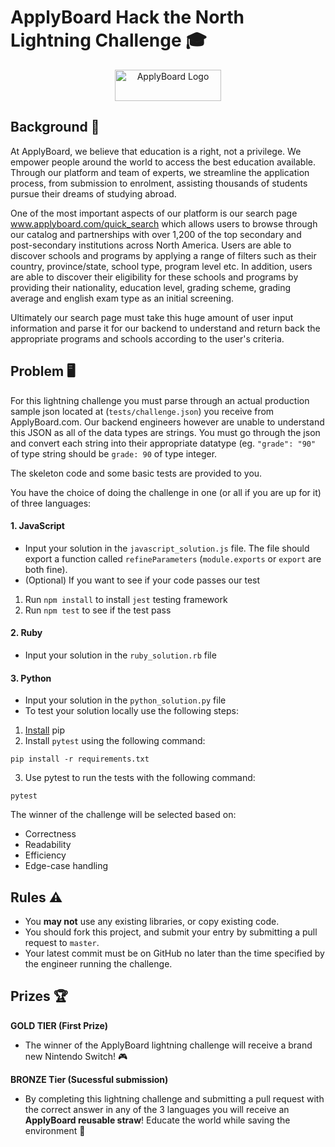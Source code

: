 # ApplyBoard Hack the North Lightning Challenge  🎓

<p align="center">
  <a href="https://evilmartians.com/?utm_source=size-limit">
    <img src="https://didmdw8v48h5q.cloudfront.net/ca/wp-content/uploads/2018/07/New-2018-AB.png"
         alt="ApplyBoard Logo" width="170" height="50">
  </a>
</p>

## Background 📖

[applyboard-img]:                       https://didmdw8v48h5q.cloudfront.net/ca/wp-content/uploads/2018/07/New-2018-AB.png
At ApplyBoard, we believe that education is a right, not a privilege. We empower people around the world to access the best education available. Through our platform and team of experts, we streamline the application process, from submission to enrolment, assisting thousands of students pursue their dreams of studying abroad.

One of the most important aspects of our platform is our search page www.applyboard.com/quick_search which allows users to browse through our catalog and partnerships with over 1,200 of the top secondary and post-secondary institutions across North America. Users are able to discover schools and programs by applying a range of filters such as their country, province/state, school type, program level etc. In addition, users are able to discover their eligibility for these schools and programs by providing their nationality, education level, grading scheme, grading average and english exam type as an initial screening.

Ultimately our search page must take this huge amount of user input information and parse it for our backend to understand and return back the appropriate programs and schools according to the user's criteria.

## Problem 🖥

For this lightning challenge you must parse through an actual production sample json located at (`tests/challenge.json`) you receive from ApplyBoard.com. Our backend engineers however are unable to understand this JSON as all of the data types are strings. You must go through the json and convert each string into their appropriate datatype (eg. `"grade": "90"` of type string should be `grade: 90` of type integer.

The skeleton code and some basic tests are provided to you.

You have the choice of doing the challenge in one (or all if you are up for it) of three languages:
#### 1. JavaScript
* Input your solution in the `javascript_solution.js` file. The file should export a function called `refineParameters` (`module.exports` or `export` are both fine).
* (Optional) If you want to see if your code passes our test
1. Run `npm install` to install `jest` testing framework
2. Run `npm test` to see if the test pass
#### 2. Ruby
* Input your solution in the `ruby_solution.rb` file
#### 3. Python
* Input your solution in the `python_solution.py` file
* To test your solution locally use the following steps:
1. [Install](https://pip.pypa.io/en/stable/installing/) pip
2. Install `pytest` using the following command:
```
pip install -r requirements.txt
```
3. Use pytest to run the tests with the following command:
```
pytest
```

The winner of the challenge will be selected based on:

* Correctness
* Readability
* Efficiency
* Edge-case handling

## Rules ⚠
* You **may not** use any existing libraries, or copy existing code.
* You should fork this project, and submit your entry by submitting a pull request to `master`.
* Your latest commit must be on GitHub no later than the time specified by the engineer running the challenge.

## Prizes 🏆
**GOLD TIER (First Prize)**
* The winner of the ApplyBoard lightning challenge will receive a brand new Nintendo Switch! 🎮

**BRONZE Tier (Sucessful submission)**
* By completing this lightning challenge and submitting a pull request with the correct answer in any of the 3 languages you will receive an **ApplyBoard reusable straw**! Educate the world while saving the environment 🌲
